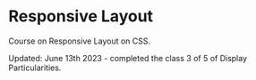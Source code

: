 # Responsive Layout

Course on Responsive Layout on CSS.

Updated: June 13th 2023 - completed the class 3 of 5 of Display Particularities.
